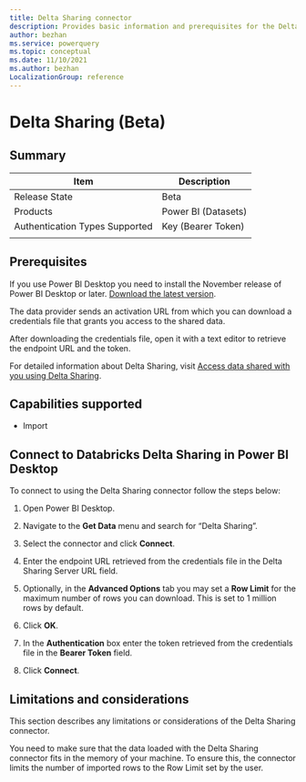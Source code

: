 ```yaml
---
title: Delta Sharing connector
description: Provides basic information and prerequisites for the Delta Sharing connector for Power Query.
author: bezhan
ms.service: powerquery
ms.topic: conceptual
ms.date: 11/10/2021
ms.author: bezhan
LocalizationGroup: reference
---
```


# Delta Sharing (Beta)

## Summary

| Item | Description |
| ---- | ----------- |
| Release State | Beta |
| Products | Power BI (Datasets) |
| Authentication Types Supported | Key (Bearer Token) |
| | |

## Prerequisites

If you use Power BI Desktop you need to install the November release of Power BI Desktop or later. [Download the latest version](https://www.microsoft.com/download/details.aspx?id=58494).

The data provider sends an activation URL from which you can download a credentials file that grants you access to the shared data.

After downloading the credentials file, open it with a text editor to retrieve the endpoint URL and the token.

For detailed information about Delta Sharing, visit [Access data shared with you using Delta Sharing](https://docs.databricks.com/delta-sharing/recipient.html).

## Capabilities supported

* Import

## Connect to Databricks Delta Sharing in Power BI Desktop

To connect to <Databricks> using the Delta Sharing connector follow the steps below:

1. Open Power BI Desktop.

2. Navigate to the **Get Data** menu and search for “Delta Sharing”.

3. Select the connector and click **Connect**.

4. Enter the endpoint URL retrieved from the credentials file in the Delta Sharing Server URL field.

5. Optionally, in the **Advanced Options** tab you may set a **Row Limit** for the maximum number of rows you can download. This is set to 1 million rows by default.

6. Click **OK**.

7. In the **Authentication** box enter the token retrieved from the credentials file in the **Bearer Token** field.

8. Click **Connect**.

## Limitations and considerations

This section describes any limitations or considerations of the Delta Sharing connector.

You need to make sure that the data loaded with the Delta Sharing connector fits in the memory of your machine. To ensure this, the connector limits the number of imported rows to the Row Limit set by the user.